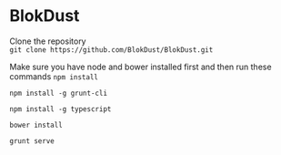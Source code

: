 BlokDust
========


Clone the repository   
`git clone https://github.com/BlokDust/BlokDust.git`

Make sure you have node and bower installed first and then run these commands 
`npm install`

`npm install -g grunt-cli`

`npm install -g typescript`

`bower install`

`grunt serve`

